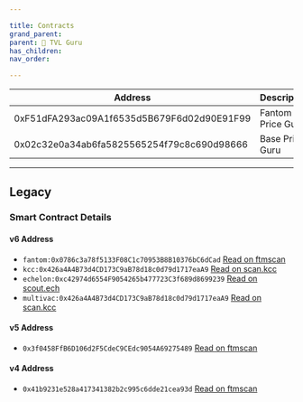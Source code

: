 ```yaml
---

title: Contracts
grand_parent:
parent: 💸 TVL Guru
has_children:
nav_order:

---
```


Address                                    | Description
------------------------------------------ | -------------------------
0xF51dFA293ac09A1f6535d5B679F6d02d90E91F99 | Fantom Price Guru
0x02c32e0a34ab6fa5825565254f79c8c690d98666 | Base Price Guru


---

## Legacy
### Smart Contract Details
#### v6 Address
- `fantom:0x0786c3a78f5133F08C1c70953B8B10376bC6dCad` [Read on ftmscan](https://ftmscan.com/address/0x0786c3a78f5133F08C1c70953B8B10376bC6dCad#readContract)
- `kcc:0x426a4A4B73d4CD173C9aB78d18c0d79d1717eaA9` [Read on scan.kcc](https://scan.kcc.io/address/0x426a4A4B73d4CD173C9aB78d18c0d79d1717eaA9/read-contracts)
- `echelon:0xc42974d6554F9054265b477723C3f689d8699239` [Read on scout.ech](https://scout.ech.netowork/address/0xc42974d6554F9054265b477723C3f689d8699239/read-contracts)
- `multivac:0x426a4A4B73d4CD173C9aB78d18c0d79d1717eaA9` [Read on scan.kcc](https://scan.kcc.io/address/0x426a4A4B73d4CD173C9aB78d18c0d79d1717eaA9/read-contracts)

#### v5 Address
- `0x3f0458FfB6D106d2F5CdeC9CEdc9054A69275489` [Read on ftmscan](https://ftmscan.com/address/0x3f0458FfB6D106d2F5CdeC9CEdc9054A69275489#readContract)

#### v4 Address
- `0x41b9231e528a417341382b2c995c6dde21cea93d` [Read on ftmscan](https://ftmscan.com/address/0x41b9231e528a417341382b2c995c6dde21cea93d#readContract)